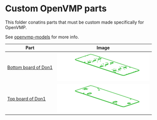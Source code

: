 # Custom OpenVMP parts
This folder conatins parts that must be custom made specifically for OpenVMP.

  See [openvmp-models](https://github.com/openvmp/openvmp-models) for more info.

  | Part | Image |
  | -- | -- |
  | [Bottom board of Don1](./don1_board_bottom) | <img alt='Bottom board of Don1' src='https://github.com/openvmp/openvmp-models/blob/main/generated_files/parts/custom/don1_board_bottom.svg' width='300' /> |
| [Top board of Don1](./don1_board_top) | <img alt='Top board of Don1' src='https://github.com/openvmp/openvmp-models/blob/main/generated_files/parts/custom/don1_board_top.svg' width='300' /> |
